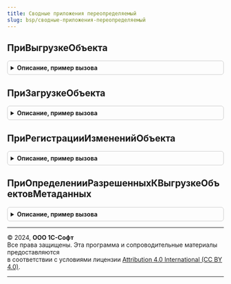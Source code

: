 ```yaml
---
title: Сводные приложения переопределяемый
slug: bsp/сводные-приложения-переопределяемый
---
```



## ПриВыгрузкеОбъекта
<details style="margin: 1em 0; padding: 0.5em; border: 1px solid #ccc; border-radius: 6px;">

<summary style="font-weight: bold; cursor: pointer;">Описание, пример вызова</summary>

```bsl

// Обработчик при выгрузке данных.
//
// Параметры:
//   Объект - КонстантаМенеджерЗначения, СправочникОбъект, ДокументОбъект, ПланСчетовОбъект -
//			- ПланВидовХарактеристикОбъект, ПланВидовРасчетаОбъект, РегистрСведенийНаборЗаписей -
//          - РегистрНакопленияНаборЗаписей, РегистрБухгалтерииНаборЗаписей, РегистрРасчетаНаборЗаписей -
//			- ПоследовательностьНаборЗаписей, ПерерасчетНаборЗаписей, БизнесПроцессОбъект, ЗадачаОбъект - выгружаемый объект.
//   ПараметрыВыгрузки - Структура - параметры выгрузки
//   ЗаписьXML - ЗаписьXML - Для самостоятельной сериализации.
//   КоличествоОбъектов - Число - Счетчик, который необходимо увеличить, чтобы объект был выгружен
//   Отказ - Булево - если данному параметру установить значение Истина, то объект не будет выгружен, при этом
//   				можно самостоятельно сериализовать объект, например через ПараметрыВыгрузки.Сериализатор в ЗаписьXML.
//@skip-check module-empty-method - переопределяемый метод.
Процедура ПриВыгрузкеОбъекта(Объект, ПараметрыВыгрузки, ЗаписьXML, КоличествоОбъектов, Отказ) Экспорт
```

Пример вызова
```bsl
СводныеПриложенияПереопределяемый.ПриВыгрузкеОбъекта(Объект, ПараметрыВыгрузки, ЗаписьXML, КоличествоОбъектов, Отказ) 
```
</details>

## ПриЗагрузкеОбъекта
<details style="margin: 1em 0; padding: 0.5em; border: 1px solid #ccc; border-radius: 6px;">

<summary style="font-weight: bold; cursor: pointer;">Описание, пример вызова</summary>

```bsl

// Обработчик при загрузке данных.
//
// Параметры:
//   Объект - КонстантаМенеджерЗначения, СправочникОбъект, ДокументОбъект, ПланСчетовОбъект -
//			- ПланВидовХарактеристикОбъект, ПланВидовРасчетаОбъект, РегистрСведенийНаборЗаписей -
//          - РегистрНакопленияНаборЗаписей, РегистрБухгалтерииНаборЗаписей, РегистрРасчетаНаборЗаписей -
//			- ПоследовательностьНаборЗаписей, ПерерасчетНаборЗаписей, БизнесПроцессОбъект, ЗадачаОбъект - загружаемый объект.
//   Отказ - Булево - если данному параметру установить значение Истина, то объект не будет загружен.
//@skip-check module-empty-method - переопределяемый метод.
Процедура ПриЗагрузкеОбъекта(Объект, Отказ) Экспорт
```

Пример вызова
```bsl
СводныеПриложенияПереопределяемый.ПриЗагрузкеОбъекта(Объект, Отказ) 
```
</details>

## ПриРегистрацииИзмененийОбъекта
<details style="margin: 1em 0; padding: 0.5em; border: 1px solid #ccc; border-radius: 6px;">

<summary style="font-weight: bold; cursor: pointer;">Описание, пример вызова</summary>

```bsl

// Обработчик при регистрации изменений.
//
// Параметры:
//   Источник - КонстантаМенеджерЗначения, СправочникОбъект, ДокументОбъект, ПланСчетовОбъект -
//			- ПланВидовХарактеристикОбъект, ПланВидовРасчетаОбъект, РегистрСведенийНаборЗаписей -
//          - РегистрНакопленияНаборЗаписей, РегистрБухгалтерииНаборЗаписей, РегистрРасчетаНаборЗаписей -
//			- ПоследовательностьНаборЗаписей, ПерерасчетНаборЗаписей, БизнесПроцессОбъект, ЗадачаОбъект -
//			регистрируемый объект.
//   Отказ - Булево - если данному параметру установить значение Истина, то объект не будет зарегистрирован.
//@skip-check module-empty-method - переопределяемый метод.
Процедура ПриРегистрацииИзмененийОбъекта(Источник, Отказ) Экспорт
```

Пример вызова
```bsl
СводныеПриложенияПереопределяемый.ПриРегистрацииИзмененийОбъекта(Источник, Отказ) 
```
</details>

## ПриОпределенииРазрешенныхКВыгрузкеОбъектовМетаданных
<details style="margin: 1em 0; padding: 0.5em; border: 1px solid #ccc; border-radius: 6px;">

<summary style="font-weight: bold; cursor: pointer;">Описание, пример вызова</summary>

```bsl

// При определении разрешенных к выгрузке объектов метаданных.
// Предполагаемое использование для объектов метаданных, добавленых в расширении, фильтр по которым нельзя настроить из
// Менеджера сервиса.
//
// Параметры:
//  ОбъектыМетаданных - Соответствие из КлючИЗначение - коллекция объектов метаданных:
//   * Ключ - Строка - Имя объекта метаданных
//   * Значение - Булево - Признак, разрешено ли выгружать данный объект
//@skip-check module-empty-method - переопределяемый метод.
Процедура ПриОпределенииРазрешенныхКВыгрузкеОбъектовМетаданных(ОбъектыМетаданных) Экспорт
```

Пример вызова
```bsl
СводныеПриложенияПереопределяемый.ПриОпределенииРазрешенныхКВыгрузкеОбъектовМетаданных(ОбъектыМетаданных) 
```
</details>

---

© 2024, **ООО 1С-Софт**  
Все права защищены. Эта программа и сопроводительные материалы предоставляются  
в соответствии с условиями лицензии [Attribution 4.0 International (CC BY 4.0)](https://creativecommons.org/licenses/by/4.0/legalcode).

---
